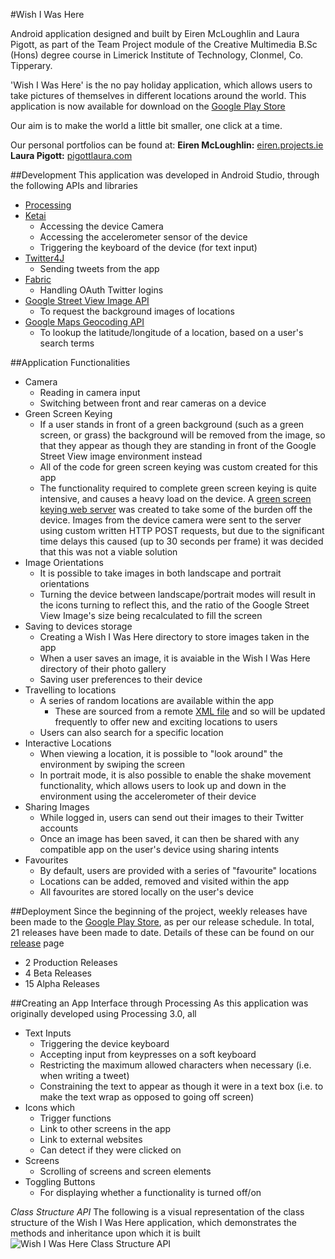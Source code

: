 #Wish I Was Here

Android application designed and built by Eiren McLoughlin and Laura Pigott, as part of the Team Project module of the Creative Multimedia B.Sc (Hons) degree course in Limerick Institute of Technology, Clonmel, Co. Tipperary.

'Wish I Was Here' is the no pay holiday application, which allows users to take pictures of themselves in different locations around the world. This application is now available for download on the [Google Play Store](https://play.google.com/store/apps/details?id=processing.test.wish_i_was_here&ah=vSa3i6qQw1bEdd0nt5kwAgY1DjA)

Our aim is to make the world a little bit smaller, one click at a time.

Our personal portfolios can be found at:
**Eiren McLoughlin:** [eiren.projects.ie](www.eiren.projects.ie)  
**Laura Pigott:** [pigottlaura.com](www.pigottlaura.com)

##Development
This application was developed in Android Studio, through the following APIs and libraries
* [Processing](https://processing.org/)
* [Ketai](http://ketai.org/)
	* Accessing the device Camera
	* Accessing the accelerometer sensor of the device
	* Triggering the keyboard of the device (for text input)
* [Twitter4J](http://twitter4j.org/)
	* Sending tweets from the app
* [Fabric](https://fabric.io/)
	* Handling OAuth Twitter logins
* [Google Street View Image API](https://developers.google.com/maps/documentation/streetview/)
	* To request the background images of locations
* [Google Maps Geocoding API](https://developers.google.com/maps/documentation/geocoding/intro)
	* To lookup the latitude/longitude of a location, based on a user's search terms
  
##Application Functionalities
* Camera
	* Reading in camera input
	* Switching between front and rear cameras on a device
* Green Screen Keying
	* If a user stands in front of a green background (such as a green screen, or grass) the background will be removed from the image, so that they appear as though they are standing in front of the Google Street View image environment instead
	* All of the code for green screen keying was custom created for this app
	* The functionality required to complete green screen keying is quite intensive, and causes a heavy load on the device. A [green screen keying web server](https://github.com/wishiwashere/TeamProject-2016_webserver) was created to take some of the burden off the device. Images from the device camera were sent to the server using custom written HTTP POST requests, but due to the significant time delays this caused (up to 30 seconds per frame) it was decided that this was not a viable solution
* Image Orientations
	* It is possible to take images in both landscape and portrait orientations
	* Turning the device between landscape/portrait modes will result in the icons turning to reflect this, and the ratio of the Google Street View Image's size being recalculated to fill the screen
* Saving to devices storage
	* Creating a Wish I Was Here directory to store images taken in the app
	* When a user saves an image, it is avaiable in the Wish I Was Here directory of their photo gallery
	* Saving user preferences to their device
* Travelling to locations
	* A series of random locations are available within the app
		* These are sourced from a remote [XML file](https://wishiwashere.github.io/random_locations.xml) and so will be updated frequently to offer new and exciting locations to users
	* Users can also search for a specific location 
* Interactive Locations
	* When viewing a location, it is possible to "look around" the environment by swiping the screen
	* In portrait mode, it is also possible to enable the shake movement functionality, which allows users to look up and down in the environment using the accelerometer of their device
* Sharing Images
	* While logged in, users can send out their images to their Twitter accounts
	* Once an image has been saved, it can then be shared with any compatible app on the user's device using sharing intents
* Favourites
	* By default, users are provided with a series of "favourite" locations
	* Locations can be added, removed and visited within the app
	* All favourites are stored locally on the user's device  
  
##Deployment
Since the beginning of the project, weekly releases have been made to the [Google Play Store](https://play.google.com/store/apps/details?id=processing.test.wish_i_was_here&ah=vSa3i6qQw1bEdd0nt5kwAgY1DjA), as per our release schedule. In total, 21 releases have been made to date. Details of these can be found on our [release](https://github.com/wishiwashere/TeamProject-2016/releases) page
* 2 Production Releases
* 4 Beta Releases
* 15 Alpha Releases

	
##Creating an App Interface through Processing
As this application was originally developed using Processing 3.0, all 
* Text Inputs
	* Triggering the device keyboard
	* Accepting input from keypresses on a soft keyboard
	* Restricting the maximum allowed characters when necessary (i.e. when writing a tweet)
	* Constraining the text to appear as though it were in a text box (i.e. to make the text wrap as opposed to going off screen)
* Icons which
	* Trigger functions
	* Link to other screens in the app
	* Link to external websites
	* Can detect if they were clicked on
* Screens
	* Scrolling of screens and screen elements
* Toggling Buttons 
	* For displaying whether a functionality is turned off/on	
	
_Class Structure API_
The following is a visual representation of the class structure of the Wish I Was Here application, which demonstrates the methods and inheritance upon which it is built
![Wish I Was Here Class Structure API](https://github.com/wishiwashere/TeamProject-2016/blob/master/Android_Studio/WishIWasHere_ClassStructure.png "Wish I Was Here Class Structure API")